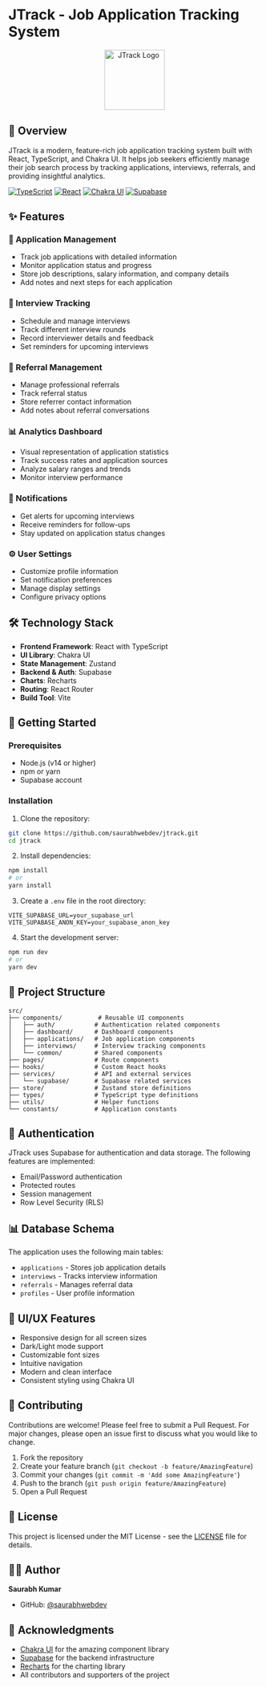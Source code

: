 # JTrack - Job Application Tracking System

<div align="center">
  <img src="/assets/logo.svg" alt="JTrack Logo" width="120" />
</div>

## 🚀 Overview

JTrack is a modern, feature-rich job application tracking system built with React, TypeScript, and Chakra UI. It helps job seekers efficiently manage their job search process by tracking applications, interviews, referrals, and providing insightful analytics.

[![TypeScript](https://img.shields.io/badge/TypeScript-007ACC?style=for-the-badge&logo=typescript&logoColor=white)](https://www.typescriptlang.org/)
[![React](https://img.shields.io/badge/React-20232A?style=for-the-badge&logo=react&logoColor=61DAFB)](https://reactjs.org/)
[![Chakra UI](https://img.shields.io/badge/Chakra_UI-319795?style=for-the-badge&logo=chakra-ui&logoColor=white)](https://chakra-ui.com/)
[![Supabase](https://img.shields.io/badge/Supabase-181818?style=for-the-badge&logo=supabase&logoColor=white)](https://supabase.io/)

## ✨ Features

### 📝 Application Management
- Track job applications with detailed information
- Monitor application status and progress
- Store job descriptions, salary information, and company details
- Add notes and next steps for each application

### 📅 Interview Tracking
- Schedule and manage interviews
- Track different interview rounds
- Record interviewer details and feedback
- Set reminders for upcoming interviews

### 👥 Referral Management
- Manage professional referrals
- Track referral status
- Store referrer contact information
- Add notes about referral conversations

### 📊 Analytics Dashboard
- Visual representation of application statistics
- Track success rates and application sources
- Analyze salary ranges and trends
- Monitor interview performance

### 🔔 Notifications
- Get alerts for upcoming interviews
- Receive reminders for follow-ups
- Stay updated on application status changes

### ⚙️ User Settings
- Customize profile information
- Set notification preferences
- Manage display settings
- Configure privacy options

## 🛠️ Technology Stack

- **Frontend Framework**: React with TypeScript
- **UI Library**: Chakra UI
- **State Management**: Zustand
- **Backend & Auth**: Supabase
- **Charts**: Recharts
- **Routing**: React Router
- **Build Tool**: Vite

## 🚀 Getting Started

### Prerequisites

- Node.js (v14 or higher)
- npm or yarn
- Supabase account

### Installation

1. Clone the repository:
```bash
git clone https://github.com/saurabhwebdev/jtrack.git
cd jtrack
```

2. Install dependencies:
```bash
npm install
# or
yarn install
```

3. Create a `.env` file in the root directory:
```env
VITE_SUPABASE_URL=your_supabase_url
VITE_SUPABASE_ANON_KEY=your_supabase_anon_key
```

4. Start the development server:
```bash
npm run dev
# or
yarn dev
```

## 📁 Project Structure

```
src/
├── components/          # Reusable UI components
│   ├── auth/           # Authentication related components
│   ├── dashboard/      # Dashboard components
│   ├── applications/   # Job application components
│   ├── interviews/     # Interview tracking components
│   └── common/         # Shared components
├── pages/              # Route components
├── hooks/              # Custom React hooks
├── services/           # API and external services
│   └── supabase/       # Supabase related services
├── store/              # Zustand store definitions
├── types/              # TypeScript type definitions
├── utils/              # Helper functions
└── constants/          # Application constants
```

## 🔐 Authentication

JTrack uses Supabase for authentication and data storage. The following features are implemented:

- Email/Password authentication
- Protected routes
- Session management
- Row Level Security (RLS)

## 📊 Database Schema

The application uses the following main tables:

- `applications` - Stores job application details
- `interviews` - Tracks interview information
- `referrals` - Manages referral data
- `profiles` - User profile information

## 🎨 UI/UX Features

- Responsive design for all screen sizes
- Dark/Light mode support
- Customizable font sizes
- Intuitive navigation
- Modern and clean interface
- Consistent styling using Chakra UI

## 🤝 Contributing

Contributions are welcome! Please feel free to submit a Pull Request. For major changes, please open an issue first to discuss what you would like to change.

1. Fork the repository
2. Create your feature branch (`git checkout -b feature/AmazingFeature`)
3. Commit your changes (`git commit -m 'Add some AmazingFeature'`)
4. Push to the branch (`git push origin feature/AmazingFeature`)
5. Open a Pull Request

## 📝 License

This project is licensed under the MIT License - see the [LICENSE](LICENSE) file for details.

## 👨‍💻 Author

**Saurabh Kumar**
- GitHub: [@saurabhwebdev](https://github.com/saurabhwebdev)

## 🙏 Acknowledgments

- [Chakra UI](https://chakra-ui.com/) for the amazing component library
- [Supabase](https://supabase.io/) for the backend infrastructure
- [Recharts](https://recharts.org/) for the charting library
- All contributors and supporters of the project
